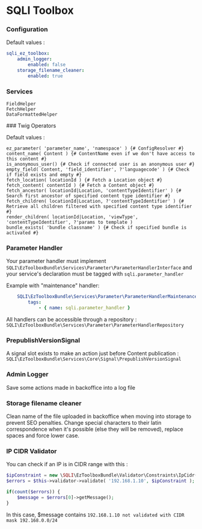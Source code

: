 SQLI Toolbox
========================

### Configuration

Default values :
```yml
sqli_ez_toolbox:
    admin_logger:
        enabled: false
    storage_filename_cleaner:
        enabled: true
```

### Services

```shell script
FieldHelper
FetchHelper
DataFormattedHelper
```


### Twig Operators

Default values :
```twig
ez_parameter( 'parameter_name', 'namespace' ) {# ConfigResolver #}
content_name( Content ) {# ContentName even if we don't have access to this content #}
is_anonymous_user() {# Check if connected user is an anonymous user #}
empty_field( Content, 'field_identifier', ?'languagecode' ) {# Check if field exists and empty #}
fetch_location( locationId ) {# Fetch a Location object #}
fetch_content( contentId ) {# Fetch a Content object #}
fetch_ancestor( locationId|Location, 'contentTypeIdentifier' ) {# Search first ancestor of specified content type identifier #}
fetch_children( locationId|Location, ?'contentTypeIdentifier' ) {# Retrieve all children filtered with specified content type identifier #}
render_children( locationId|Location, 'viewType', 'contentTypeIdentifier', ?'params to template )
bundle_exists( 'bundle classname' ) {# Check if specified bundle is activated #}
```

### Parameter Handler

Your parameter handler must implement `SQLI\EzToolboxBundle\Services\Parameter\ParameterHandlerInterface` and your service's declaration must be tagged with `sqli.parameter_handler`

Example with "maintenance" handler:
```yaml
    SQLI\EzToolboxBundle\Services\Parameter\ParameterHandlerMaintenance:
        tags:
            - { name: sqli.parameter_handler }
```

All handlers can be accessible through a repository : `SQLI\EzToolboxBundle\Services\Parameter\ParameterHandlerRepository`

### PrepublishVersionSignal

A signal slot exists to make an action just before Content publication : `SQLI\EzToolboxBundle\Services\Core\Signal\PrepublishVersionSignal`

### Admin Logger

Save some actions made in backoffice into a log file

### Storage filename cleaner

Clean name of the file uploaded in backoffice when moving into storage to prevent SEO penalties.
Change special characters to their latin correspondence when it's possible (else they will be removed), replace spaces and force lower case.

### IP CIDR Validator

You can check if an IP is in CIDR range with this :

```php
$ipConstraint = new \SQLI\EzToolboxBundle\Validator\Constraints\IpCidr(['cidr' => "192.168.0.0/24"]);
$errors = $this->validator->validate( '192.168.1.10', $ipConstraint );

if(count($errors)) {
    $message = $errors[0]->getMessage();
}
```

In this case, $message contains `192.168.1.10 not validated with CIDR mask 192.168.0.0/24`